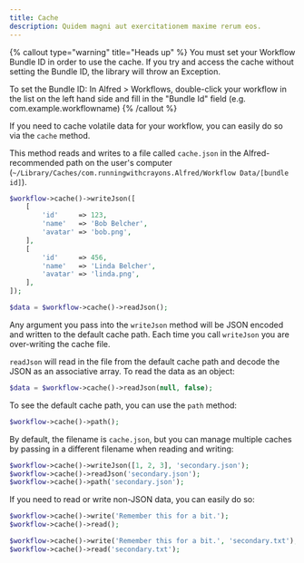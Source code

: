 ```yaml
---
title: Cache
description: Quidem magni aut exercitationem maxime rerum eos.
---
```


{% callout type="warning" title="Heads up" %}
You must set your Workflow Bundle ID in order to use the cache. If you try and access the cache without setting the Bundle ID, the library will throw an Exception.

To set the Bundle ID: In Alfred > Workflows, double-click your workflow in the list on the left hand side and fill in the "Bundle Id" field (e.g. com.example.workflowname)
{% /callout %}

If you need to cache volatile data for your workflow, you can easily do so via the `cache` method.

This method reads and writes to a file called `cache.json` in the Alfred-recommended path on the user's computer (`~/Library/Caches/com.runningwithcrayons.Alfred/Workflow Data/[bundle id]`).

```php
$workflow->cache()->writeJson([
    [
        'id'     => 123,
        'name'   => 'Bob Belcher',
        'avatar' => 'bob.png',
    ],
    [
        'id'     => 456,
        'name'   => 'Linda Belcher',
        'avatar' => 'linda.png',
    ],
]);

$data = $workflow->cache()->readJson();
```

Any argument you pass into the `writeJson` method will be JSON encoded and written to the default cache path. Each time you call `writeJson` you are over-writing the cache file.

`readJson` will read in the file from the default cache path and decode the JSON as an associative array. To read the data as an object:

```php
$data = $workflow->cache()->readJson(null, false);
```

To see the default cache path, you can use the `path` method:

```php
$workflow->cache()->path();
```

By default, the filename is `cache.json`, but you can manage multiple caches by passing in a different filename when reading and writing:


```php
$workflow->cache()->writeJson([1, 2, 3], 'secondary.json');
$workflow->cache()->readJson('secondary.json');
$workflow->cache()->path('secondary.json');
```

If you need to read or write non-JSON data, you can easily do so:

```php
$workflow->cache()->write('Remember this for a bit.');
$workflow->cache()->read();

$workflow->cache()->write('Remember this for a bit.', 'secondary.txt');
$workflow->cache()->read('secondary.txt');
```
